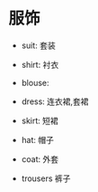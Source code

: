 # 服饰
* suit: 套装
* shirt: 衬衣
* blouse: 

* dress: 连衣裙,套裙
* skirt: 短裙

* hat: 帽子
* coat: 外套

* trousers 裤子
